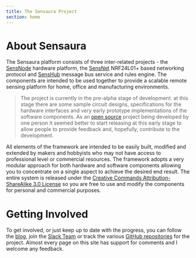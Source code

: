 ```yaml
---
title: The Sensaura Project
section: home
---
```

# About Sensaura

The Sensaura platform consists of three inter-related projects - the [SensNode](/pages/sensnode/about.html) hardware
platform, the [SensNet](/pages/sensnet/about.html) NRF24L01+ based networking protocol and [SensHub](/pages/senshub/about.html)
message bus service and rules engine. The components are intended to be used together to provide a scalable remote sensing
platform for home, office and manufacturing environments.

> The project is currently in the pre-alpha stage of development. at this stage there are some sample circuit designs,
> specifications for the hardware interfaces and very early prototype implementations of the software components. As an
> [open source](http://creativecommons.org/licenses/by-sa/3.0/) project being developed by one person it seemed better
> to start releasing at this early stage to allow people to provide feedback and, hopefully, contribute to the development.

All elements of the framework are intended to be easily built, modified and extended by makers and hobbyists who may
not have access to professional level or commercial resources. The framework adopts a very modular approach for both
hardware and software components allowing you to concentrate on a single aspect to achieve the desired end result. The entire
system is released under the [Creative Commands Attribution-ShareAlike 3.0 License](http://creativecommons.org/licenses/by-sa/3.0/)
so you are free to use and modify the components for personal and commercial purposes.

# Getting Involved

To get involved, or just keep up to date with the progress, you can follow the [blog](/blog/index.html), join the
[Slack Team](https://sensuara.slack.com) or track the various [GitHub repositories](https://github.com/sensaura-public) for the
project. Almost every page on this site has support for comments and I welcome any feedback.
